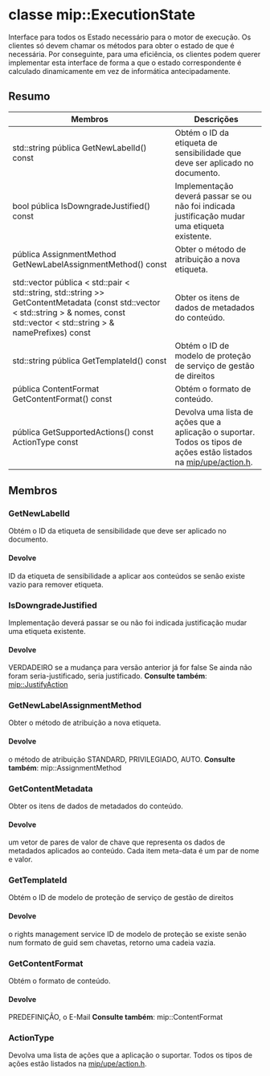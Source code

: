 # <a name="class-mipexecutionstate"></a>classe mip::ExecutionState 
Interface para todos os Estado necessário para o motor de execução.
Os clientes só devem chamar os métodos para obter o estado de que é necessária. Por conseguinte, para uma eficiência, os clientes podem querer implementar esta interface de forma a que o estado correspondente é calculado dinamicamente em vez de informática antecipadamente.
  
## <a name="summary"></a>Resumo
 Membros                        | Descrições                                
--------------------------------|---------------------------------------------
std::string pública GetNewLabelId() const  |  Obtém o ID da etiqueta de sensibilidade que deve ser aplicado no documento.
bool pública IsDowngradeJustified() const  |  Implementação deverá passar se ou não foi indicada justificação mudar uma etiqueta existente.
pública AssignmentMethod GetNewLabelAssignmentMethod() const  |  Obter o método de atribuição a nova etiqueta.
std::vector pública < std::pair < std::string, std::string >> GetContentMetadata (const std::vector < std::string > & nomes, const std::vector < std::string > & namePrefixes) const  |  Obter os itens de dados de metadados do conteúdo.
std::string pública GetTemplateId() const  |  Obtém o ID de modelo de proteção de serviço de gestão de direitos
pública ContentFormat GetContentFormat() const  |  Obtém o formato de conteúdo.
pública GetSupportedActions() const ActionType const  |  Devolva uma lista de ações que a aplicação o suportar. Todos os tipos de ações estão listados na [mip/upe/action.h](#action_8h).
  
## <a name="members"></a>Membros
  
### <a name="getnewlabelid"></a>GetNewLabelId
Obtém o ID da etiqueta de sensibilidade que deve ser aplicado no documento.
  
#### <a name="returns"></a>Devolve
ID da etiqueta de sensibilidade a aplicar aos conteúdos se senão existe vazio para remover etiqueta.
  
### <a name="isdowngradejustified"></a>IsDowngradeJustified
Implementação deverá passar se ou não foi indicada justificação mudar uma etiqueta existente.
  
#### <a name="returns"></a>Devolve
VERDADEIRO se a mudança para versão anterior já for false Se ainda não foram seria-justificado, seria justificado. 
**Consulte também**: [mip::JustifyAction](#classmip_1_1_justify_action)
  
### <a name="getnewlabelassignmentmethod"></a>GetNewLabelAssignmentMethod
Obter o método de atribuição a nova etiqueta.
  
#### <a name="returns"></a>Devolve
o método de atribuição STANDARD, PRIVILEGIADO, AUTO. 
**Consulte também**: mip::AssignmentMethod
  
### <a name="getcontentmetadata"></a>GetContentMetadata
Obter os itens de dados de metadados do conteúdo.
  
#### <a name="returns"></a>Devolve
um vetor de pares de valor de chave que representa os dados de metadados aplicados ao conteúdo. Cada item meta-data é um par de nome e valor.
  
### <a name="gettemplateid"></a>GetTemplateId
Obtém o ID de modelo de proteção de serviço de gestão de direitos
  
#### <a name="returns"></a>Devolve
o rights management service ID de modelo de proteção se existe senão num formato de guid sem chavetas, retorno uma cadeia vazia.
  
### <a name="getcontentformat"></a>GetContentFormat
Obtém o formato de conteúdo.
  
#### <a name="returns"></a>Devolve
PREDEFINIÇÃO, o E-Mail **Consulte também**: mip::ContentFormat
  
### <a name="actiontype"></a>ActionType
Devolva uma lista de ações que a aplicação o suportar. Todos os tipos de ações estão listados na [mip/upe/action.h](#action_8h).